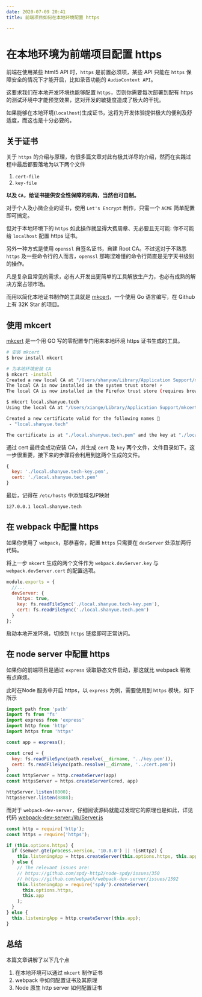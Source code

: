 ```yaml
---
date: 2020-07-09 20:41
title: 前端项目如何在本地环境配置 https

---
```


# 在本地环境为前端项目配置 https

前端在使用某些 html5 API 时，`https` 是前置必须项，某些 API 只能在 `https` 保障安全的情况下才能开启，比如录音功能的 `AudioContext API`。

这要求我们在本地开发环境也能够配置 `https`，否则你需要每次部署到配有 https 的测试环境中才能预览效果，这对开发的敏捷度造成了极大的干扰。

如果能够在本地环境(`localhost`)生成证书，这将为开发体验提供极大的便利及舒适度，而这也是十分必要的。

## 关于证书

关于 `https` 的介绍与原理，有很多篇文章对此有极其详尽的介绍，然而在实践过程中最后都要落地为以下两个文件

1. `cert-file`
1. `key-file`

**以及 `CA`，给证书提供安全性保障的机构，当然也可自制。**

对于个人及小微企业的证书，使用 `Let's Encrypt` 制作，只需一个 `ACME` 简单配置即可搞定。

但对于本地环境下的 `https` 如此操作就显得大费周章、无必要且无可能: 你不可能给 `localhost` 配置 https 证书。

另外一种方式是使用 `openssl` 自签名证书，自建 Root CA。不过这对于不熟悉 `https` 及一些命令行的人而言，`openssl` 那晦涩难懂的命令行简直是无字天书级别的操作。

凡是复杂且常见的需求，必有人开发出更简单的工具解放生产力，也必有成熟的解决方案占领市场。

而用以简化本地证书制作的工具就是 [mkcert](https://github.com/FiloSottile/mkcert)，一个使用 Go 语言编写，在 Github 上有 32K Star 的项目。

## 使用 mkcert

[mkcert](https://github.com/FiloSottile/mkcert) 是一个用 GO 写的零配置专门用来本地环境 https 证书生成的工具。

``` bash
# 安装 mkcert 
$ brew install mkcert

# 为本地环境安装 CA
$ mkcert -install
Created a new local CA at "/Users/shanyue/Library/Application Support/mkcert" 💥
The local CA is now installed in the system trust store! ⚡️
The local CA is now installed in the Firefox trust store (requires browser restart)! 🦊

$ mkcert local.shanyue.tech
Using the local CA at "/Users/xiange/Library/Application Support/mkcert" ✨

Created a new certificate valid for the following names 📜
 - "local.shanyue.tech"

The certificate is at "./local.shanyue.tech.pem" and the key at "./local.shanyue.tech-key.pem" ✅
```

通过 cert 最终会成功安装 CA，并生成 `cert` 及 `key` 两个文件，文件目录如下。这一步很重要，接下来的步骤将会利用到这两个生成的文件。

``` js
{
  key: './local.shanyue.tech-key.pem',
  cert: './local.shanyue.tech.pem'
}
```

最后，记得在 `/etc/hosts` 中添加域名IP映射

``` bash
127.0.0.1 local.shanyue.tech
```

## 在 webpack 中配置 https

如果你使用了 `webpack`，那恭喜你，配置 `https` 只需要在 `devServer` 处添加两行代码。

将上一步 `mkcert` 生成的两个文件作为 `webpack.devServer.key` 与 `webpack.devServer.cert` 的配置选项。

``` js
module.exports = {
  //...
  devServer: {
    https: true,
    key: fs.readFileSync('./local.shanyue.tech-key.pem'),
    cert: fs.readFileSync('./local.shanyue.tech.pem')
  }
};
```

启动本地开发环境，切换到 `https` 链接即可正常访问。

## 在 node server 中配置 https

如果你的前端项目是通过 `express` 读取静态文件启动，那这就比 webpack 稍微有点麻烦。

此时在Node 服务中开启 https，以 `express` 为例，需要使用到 `https` 模块，如下所示

``` js
import path from 'path'
import fs from 'fs'
import express from 'express'
import http from 'http'
import https from 'https'

const app = express();

const cred = {
  key: fs.readFileSync(path.resolve(__dirname, '../key.pem')),
  cert: fs.readFileSync(path.resolve(__dirname, '../cert.pem'))
}
const httpServer = http.createServer(app)
const httpsServer = https.createServer(cred, app)

httpServer.listen(8000);
httpsServer.listen(8888);
```

而对于 `webpack-dev-server`，仔细阅读源码就能过发现它的原理也是如此，详见代码 [webpack-dev-server:/lib/Server.js](https://github.com/webpack/webpack-dev-server/blob/master/lib/Server.js#L677)

``` js
const http = require('http');
const https = require('https');

if (this.options.https) {
  if (semver.gte(process.version, '10.0.0') || !isHttp2) {
    this.listeningApp = https.createServer(this.options.https, this.app);
  } else {
    // The relevant issues are:
    // https://github.com/spdy-http2/node-spdy/issues/350
    // https://github.com/webpack/webpack-dev-server/issues/1592
    this.listeningApp = require('spdy').createServer(
      this.options.https,
      this.app
    );
  }
} else {
  this.listeningApp = http.createServer(this.app);
}
```

## 总结

本篇文章讲解了以下几个点

1. 在本地环境可以通过 `mkcert` 制作证书
1. webpack 中如何配置证书及其原理
1. Node 原生 http server 如何配置证书

